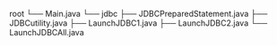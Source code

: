 root
└── Main.java
└── jdbc
    ├── JDBCPreparedStatement.java
    ├── JDBCutility.java
    ├── LaunchJDBC1.java
    ├── LaunchJDBC2.java
    └── LaunchJDBCAll.java
